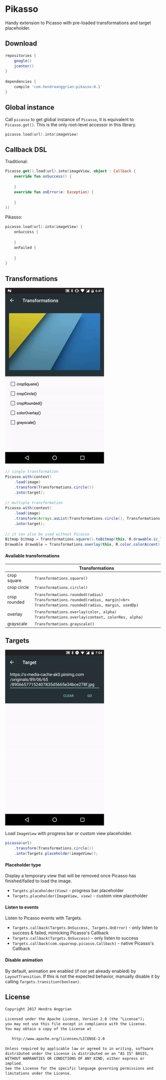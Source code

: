 Pikasso
=======
Handy extension to Picasso with pre-loaded transformations and target placeholder.

Download
--------
```gradle
repositories {
    google()
    jcenter()
}

dependencies {
    compile 'com.hendraanggrian:pikasso:0.1'
}
```

Global instance
---------------
Call `picasso` to get global instance of `Picasso`, it is equivalent to `Picasso.get()`.
This is the only root-level accessor in this library.

```kotlin
picasso.load(url).into(imageView)
```

Callback DSL
------------
Traditional:
```kotlin
Picasso.get().load(url).into(imageView, object : Callback {
    override fun onSuccess() {
        
    }
    override fun onError(e: Exception) {
        
    }
})
```

Pikasso:
```kotlin
picasso.load(url).into(imageView) {
    onSuccess {
        
    }
    onFailed {
    
    }
}
```

Transformations
---------------
![demo_transformation][demo_transformation]

```java
// single transformation
Picasso.with(context)
    .load(image)
    .transform(Transformations.circle())
    .into(target);
    
// multiple transformation
Picasso.with(context)
    .load(image)
    .transform(Arrays.asList(Transformations.circle(), Transformations.grayscale()))
    .into(target);

// it can also be used without Picasso
Bitmap bitmap = Transformations.square().toBitmap(this, R.drawable.ic_launcher);
Drawable drawable = Transformations.overlay(this, R.color.colorAccent).toDrawable(this, R.drawable.ic_launcher);
```

#### Available transformations
|              |                                                         Transformations                                                         |
|--------------|---------------------------------------------------------------------------------------------------------------------------------|
| crop square  | `Transformations.square()`                                                                                                        |
| crop circle  | `Transformations.circle()`                                                                                                        |
| crop rounded | `Transformations.rounded(radius)`<br> `Transformations.rounded(radius, margin)<br> Transformations.rounded(radius, margin, usedDp)` |
| overlay      | `Transformations.overlay(color, alpha)`<br> `Transformations.overlay(context, colorRes, alpha)`                                     |
| grayscale    | `Transformations.grayscale()`                                                                                                     |

Targets
-------
![demo_target][demo_target]

Load `ImageView` with progress bar or custom view placeholder.

```java
picasso(url)
    .transform(Transformations.circle())
    .into(Targets.placeholder(imageView));
```
 
#### Placeholder type
Display a temporary view that will be removed once Picasso has finished/failed to load the image.
 * `Targets.placeholder(View)` - progress bar placeholder
 * `Targets.placeholder(ImageView, view)` - custom view placeholder

#### Listen to events
Listen to Picasso events with Targets.
 * `Targets.callback(Targets.OnSuccess, Targets.OnError)` - only listen to success & failed, mimicking Picasso's Callback
 * `Targets.callback(Targets.OnSuccess)` - only listen to success
 * `Targets.callback(com.squareup.picasso.Callback)` - native Picasso's Callback

#### Disable animation
By default, animation are enabled (if not yet already enabled) by `LayoutTransition`.
If this is not the expected behavior, manually disable it by calling `Targets.transition(boolean)`.

License
-------
    Copyright 2017 Hendra Anggrian

    Licensed under the Apache License, Version 2.0 (the "License");
    you may not use this file except in compliance with the License.
    You may obtain a copy of the License at

       http://www.apache.org/licenses/LICENSE-2.0

    Unless required by applicable law or agreed to in writing, software
    distributed under the License is distributed on an "AS IS" BASIS,
    WITHOUT WARRANTIES OR CONDITIONS OF ANY KIND, either express or implied.
    See the License for the specific language governing permissions and
    limitations under the License.
    
[demo_target]: /art/demo_target.gif
[demo_transformation]: /art/demo_transformation.gif
